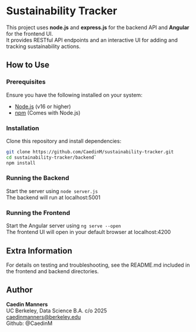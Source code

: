# Sustainability Tracker
This project uses **node.js** and **express.js** for the backend API and **Angular** for the frontend UI.  
It provides RESTful API endpoints and an interactive UI for adding and tracking sustainability actions.

## **How to Use** ##
### **Prerequisites**
Ensure you have the following installed on your system:
- [Node.js](https://nodejs.org/) (v16 or higher)
- [npm](https://www.npmjs.com/) (Comes with Node.js)

### **Installation**
Clone this repository and install dependencies:
```sh
git clone https://github.com/CaedinM/sustainability-tracker.git
cd sustainability-tracker/backend`
npm install
```

### **Running the Backend**
Start the server using `node server.js`  
The backend will run at localhost:5001

### **Running the Frontend**
Start the Angular server using `ng serve --open`  
The frontend UI will open in your default browser at localhost:4200

## **Extra Information**
For details on testing and troubleshooting, see the README.md included in the frontend and backend directories.

## **Author**
**Caedin Manners**   
UC Berkeley, Data Science B.A. c/o 2025  
caedinmanners@berkeley.edu  
Github: @CaedinM
